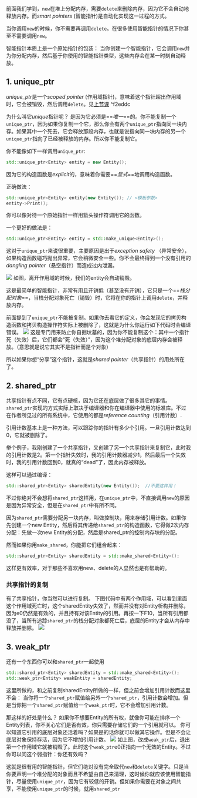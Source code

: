 前面我们学到，`new`在堆上分配内存，需要`delete`来删除内存，因为它不会自动地释放内存。而*smart pointers* (智能指针)是自动化实现这一过程的方式。

当你调用`new`的时候，你不需要再调用`delete`。在很多使用智能指针的情况下你甚至不需要调用`new`。

智能指针本质上是一个原始指针的包装：
当你创建一个智能指针，它会调用`new`并为你分配内存，然后基于你使用的智能指针类型，这些内存会在某一时刻自动释放。

## 1. unique_ptr

*unique_ptr*是一个*scoped pointer* (作用域指针)，意味着这个指针超出作用域时，它会被销毁，然后调用`delete`。见[上节课](43%20Object%20Lifetime%20in%20C++%20(Stack_Scope%20Lifetimes).md#^58d90d) ^f2eddc

为什么叫它*unique*指针呢？
是因为它必须是==*唯一*==的。你不能复制一个`unique_ptr`，因为如果你复制一个它，那么你会有两个`unique_ptr`指向同一块内存。如果其中一个死去，它会释放那段内存，也就是说指向同一块内存的另一个`unique_ptr`指向了已经被释放的内存。所以你不能复制它。

你不能像如下一样调用`unique_ptr`:
```cpp
std::unique_ptr<Entity> entity = new Entity();
```
因为它的构造函数是*explicit*的，意味着你需要==*显式*==地调用构造函数。

正确做法：
```cpp
std::unique_ptr<Entity> entity(new Entity()); // <模板参数>
entity->Print();
```
你可以像对待一个原始指针一样用箭头操作符调用它的函数。

一个更好的做法是：
```cpp
std::unique_ptr<Entity> entity = std::make_unique<Entity>();
```
这对于`unique_ptr`来说很重要，主要原因是出于*exception safety* （异常安全），如果构造函数碰巧抛出异常，它会稍微安全一些。你不会最终得到一个没有引用的*dangling pointer*（悬空指针）而造成过内泄漏。

![](Pasted%20image%2020230710164219.png)
如图，离开作用域的时候，我们的entity会自动销毁。

这是最简单的智能指针，非常有用且开销低（甚至没有开销），它只是一个==*栈分配对象*==，当栈分配对象死亡（销毁）时，它将在你的指针上调用`delete`，并释放内存。

前面提到了`unique_ptr`不能被复制。如果你去看它的定义，你会发现它的拷贝构造函数和拷贝构造操作符实际上被删除了，这就是为什么你运行如下代码时会编译错误。
![](Pasted%20image%2020230710164823.png)
这是专门用来防止你自掘坟墓的，因为你不能复制这个：其中一个指针死（失效）后，它们都会“死（失效）”，因为这个堆分配对象的底层内存会被释放。（意思就是说它其实不是指针而是个对象）

所以如果你想“分享”这个指针，这就是*shared pointer*（共享指针）的用处所在了。

## 2. shared_ptr

共享指针有点不同，它有点硬核，因为它还在底层做了很多其它的事情。
`shared_ptr`实现的方式实际上取决于编译器和你在编译器中使用的标准库。不过在作者所见过的所有系统中，它使用的都是*reference counting*（引用计数）.

引用计数基本上是一种方法，可以跟踪你的指针有多少个引用。一旦引用计数达到0，它就被删除了。

举个例子，我刚创建了一个共享指针，又创建了另一个共享指针来复制它，此时我的引用计数是2。第一个指针失效时，我的引用计数器减少1，然后最后一个失效时，我的引用计数回到0，就真的“dead”了，因此内存被释放。

这样可以通过编译：
```cpp
std::shared_ptr<Entity> sharedEntity(new Entity());  //不要这样用！
```
不过你绝对不会想将`shared_ptr`这样用，在`unique_ptr`中，不直接调用`new`的原因是因为异常安全，但是在`shared_ptr`中有所不同。

因为`shared_ptr`需要分配另一块内存，叫做控制块，用来存储引用计数。如果你先创建一个new Entity，然后将其传递给`shared_ptr`的构造函数，它得做2次内存分配：先做一次new Entity的分配，然后是shared_ptr的控制内存块的分配。

然而如果你用`make_shared`，你能把它们组合起来：
```cpp
std::shared_ptr<Entity> sharedEntity = std::make_shared<Entity>();
```
这样更有效率，对于那些不喜欢用new、delete的人显然也是有帮助的。

### 共享指针的复制
有了共享指针，你当然可以进行复制。
下图代码中有两个作用域，可以看到里面这个作用域死亡时，这个sharedEntity失效了，然而并没有对Entity析构并删除，因为e0仍然是有效的，并且持有对该Entity的引用。再按一下F10，当所有引用都没了，当所有追踪`shared_ptr`的栈分配对象都死亡后，底层的Entity才会从内存中释放并删除。
![](Pasted%20image%2020230711154437.png)

 ## 3. weak_ptr
 
 还有一个东西你可以和`shared_ptr`一起使用
 ```cpp
std::shared_ptr<Entity> sharedEntity = std::make_shared<Entity>();
std::weak_ptr<Entity> weakEntity = sharedEntity;
```

这里所做的，和之前复制sharedEntity所做的一样，但之前会增加引用计数而这里不会：
当你将一个`shared_ptr`赋值给另外一个`shared_ptr`，引用计数会增加。但是当你把一个`shared_ptr`赋值给一个`weak_ptr`时，它不会增加引用计数。

那这样的好处是什么？
如果你不想要Entity的所有权，就像你可能在排序一个Entity列表，你不关心它们是否有效，你只需要存储它们的一个引用就可以。
你可以知道它引用的底层对象还活着吗？如果是的话你就可以做其它操作。但是不会让底层对象保持存活，因为它不增加引用计数。
![](Pasted%20image%2020230711160448.png)
如上图，改成`weak_ptr`后，退出第一个作用域它就被销毁了。此时这个`weak_ptr`e0正指向一个无效的Entity。不过你可以问这个弱指针：你还有效吗？

这就是很有用的智能指针，但它们绝对没有完全取代`new`和`delete`关键字。只是当你要声明一个堆分配的对象而且不希望由自己来清理，这时候你就应该使用智能指针，尽量使用`unique_ptr`，因为它有较低的开销。但如果你需要在对象之间共享，不能使用`unique_ptr`的时候，就用`shared_ptr`